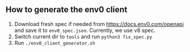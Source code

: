  
## How to generate the env0 client

1. Download fresh spec if needed from https://docs.env0.com/openapi and save it to `env0_spec.json`. 
   Currently, we use v8 spec. 
2. Switch current dir to `tools` and run `python3 fix_spec.py`
3. Run `./env0_client_generator.sh`
